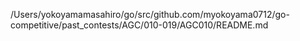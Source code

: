 /Users/yokoyamamasahiro/go/src/github.com/myokoyama0712/go-competitive/past_contests/AGC/010-019/AGC010/README.md